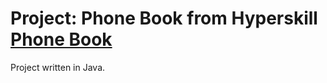# Project: Phone Book from Hyperskill [Phone Book](https://hyperskill.org/projects/63)
Project written in Java.